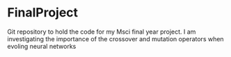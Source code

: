 # FinalProject
Git repository to hold the code for my Msci final year project. I am investigating the importance of the crossover and mutation operators when evoling neural networks
